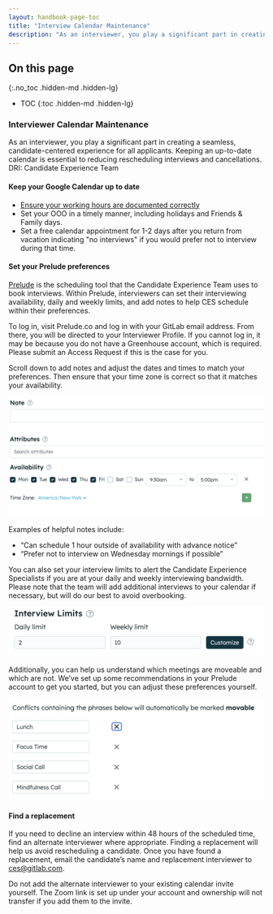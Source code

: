 ```yaml
---
layout: handbook-page-toc
title: "Interview Calendar Maintenance"
description: "As an interviewer, you play a significant part in creating a seamless, candidate-centered experience for all applicants. Keeping an up-to-date calendar is essential to reducing rescheduling interviews and cancellations."
---
```


## On this page
{:.no_toc .hidden-md .hidden-lg}

- TOC
{:toc .hidden-md .hidden-lg}

### Interviewer Calendar Maintenance

As an interviewer, you play a significant part in creating a seamless, candidate-centered experience for all applicants. Keeping an up-to-date calendar is essential to reducing rescheduling interviews and cancellations.
DRI: Candidate Experience Team

#### Keep your Google Calendar up to date
  - [Ensure your working hours are documented correctly](https://support.google.com/calendar/answer/7638168?hl=en&co=GENIE.Platform%3DDesktop)
  - Set your OOO in a timely manner, including holidays and Friends & Family days. 
  - Set a free calendar appointment for 1-2 days after you return from vacation indicating "no interviews" if you would prefer not to interview during that time.

#### Set your Prelude preferences
[Prelude](/handbook/hiring/prelude/) is the scheduling tool that the Candidate Experience Team uses to book interviews. Within Prelude, interviewers can set their interviewing availability, daily and weekly limits, and add notes to help CES schedule within their preferences. 

To log in, visit Prelude.co and log in with your GitLab email address. From there, you will be directed to your Interviewer Profile. If you cannot log in, it may be because you do not have a Greenhouse account, which is required. Please submit an Access Request if this is the case for you.

Scroll down to add notes and adjust the dates and times to match your preferences. Then ensure that your time zone is correct so that it matches your availability. 

![availability-request-form-image](./Availability.png)

Examples of helpful notes include: 
 - “Can schedule 1 hour outside of availability with advance notice”
 - “Prefer not to interview on Wednesday mornings if possible”


You can also set your interview limits to alert the Candidate Experience Specialists if you are at your daily and weekly interviewing bandwidth. Please note that the team will add additional interviews to your calendar if necessary, but will do our best to avoid overbooking.  

![daily-and-weekly-limits-screenshot](./Limits.png)

Additionally, you can help us understand which meetings are moveable and which are not. We’ve set up some recommendations in your Prelude account to get you started, but you can adjust these preferences yourself. 

![availability-request-form-image](./Conflicts.png)

#### Find a replacement
If you need to decline an interview within 48 hours of the scheduled time, find an alternate interviewer where appropriate. Finding a replacement will help us avoid rescheduling a candidate. Once you have found a replacement, email the candidate’s name and replacement interviewer to ces@gitlab.com.

Do not add the alternate interviewer to your existing calendar invite yourself. The Zoom link is set up under your account and ownership will not transfer if you add them to the invite. 
